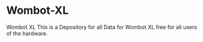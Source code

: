 # Wombot-XL
Wombot XL
This is a Depository for all Data for Wombot XL free for all users of the hardware.
